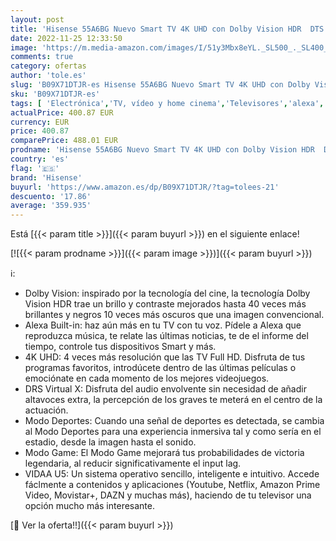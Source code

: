 ```yaml
---
layout: post
title: 'Hisense 55A6BG Nuevo Smart TV 4K UHD con Dolby Vision HDR  DTS Virtual X  Freeview Play  Alexa Built-in  Bluetooth  Nuevo 2022 '
date: 2022-11-25 12:33:50
image: 'https://m.media-amazon.com/images/I/51y3Mbx8eYL._SL500_._SL400_.jpg'
comments: true
category: ofertas
author: 'tole.es'
slug: 'B09X71DTJR-es Hisense 55A6BG Nuevo Smart TV 4K UHD con Dolby Vision HDR...'
sku: 'B09X71DTJR-es'
tags: [ 'Electrónica','TV, vídeo y home cinema','Televisores','alexa','hisense','🇪🇸', ]
actualPrice: 400.87 EUR
currency: EUR
price: 400.87
comparePrice: 488.01 EUR
prodname: 'Hisense 55A6BG Nuevo Smart TV 4K UHD con Dolby Vision HDR  DTS Virtual X  Freeview Play  Alexa Built-in  Bluetooth  Nuevo 2022 '
country: 'es'
flag: '🇪🇸'
brand: 'Hisense'
buyurl: 'https://www.amazon.es/dp/B09X71DTJR/?tag=tolees-21'
descuento: '17.86'
average: '359.935'
---
```


Está [{{< param title >}}]({{< param buyurl >}}) en el siguiente enlace!

[![{{< param prodname >}}]({{< param image >}})]({{< param buyurl >}})

ℹ️:

- Dolby Vision: inspirado por la tecnología del cine, la tecnología Dolby Vision HDR trae un brillo y contraste mejorados hasta 40 veces más brillantes y negros 10 veces más oscuros que una imagen convencional.
- Alexa Built-in: haz aún más en tu TV con tu voz. Pídele a Alexa que reproduzca música, te relate las últimas noticias, te de el informe del tiempo, controle tus dispositivos Smart y más.
- 4K UHD: 4 veces más resolución que las TV Full HD. Disfruta de tus programas favoritos, introdúcete dentro de las últimas películas o emociónate en cada momento de los mejores videojuegos.
- DRS Virtual X: Disfruta del audio envolvente sin necesidad de añadir altavoces extra, la percepción de los graves te meterá en el centro de la actuación.
- Modo Deportes: Cuando una señal de deportes es detectada, se cambia al Modo Deportes para una experiencia inmersiva tal y como sería en el estadio, desde la imagen hasta el sonido.
- Modo Game: El Modo Game mejorará tus probabilidades de victoria legendaria, al reducir significativamente el input lag.
- VIDAA U5: Un sistema operativo sencillo, inteligente e intuitivo. Accede fáclmente a contenidos y aplicaciones (Youtube, Netflix, Amazon Prime Video, Movistar+, DAZN y muchas más), haciendo de tu televisor una opción mucho más interesante.

[🛒 Ver la oferta!!]({{< param buyurl >}})

